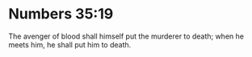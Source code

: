 # Numbers 35:19

The avenger of blood shall himself put the murderer to death; when he meets him, he shall put him to death.
